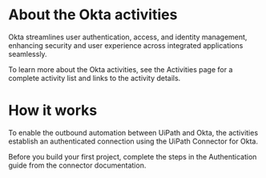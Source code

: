﻿# About the Okta activities

Okta streamlines user authentication, access, and identity management, enhancing security and user experience across integrated applications seamlessly.

To learn more about the Okta activities, see the Activities page for a complete activity list and links to the activity details.

# How it works

To enable the outbound automation between UiPath and Okta, the activities establish an authenticated connection using the UiPath Connector for Okta.

Before you build your first project, complete the steps in the Authentication guide from the connector documentation.
